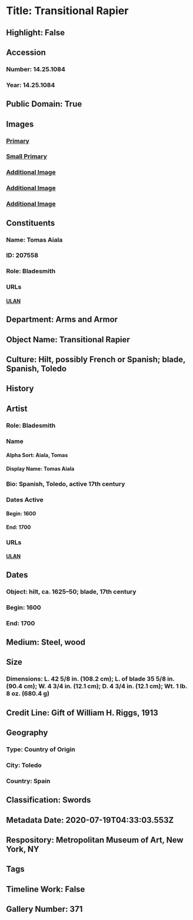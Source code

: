 # Title: Transitional Rapier
## Highlight: False
## Accession
### Number: 14.25.1084
### Year: 14.25.1084
## Public Domain: True
## Images
### [Primary](https://images.metmuseum.org/CRDImages/aa/original/LC-14_25_1084-005.jpg)
### [Small Primary](https://images.metmuseum.org/CRDImages/aa/web-large/LC-14_25_1084-005.jpg)
### [Additional Image](https://images.metmuseum.org/CRDImages/aa/original/LC-14_25_1084-007.jpg)
### [Additional Image](https://images.metmuseum.org/CRDImages/aa/original/LC-14_25_1084-008.jpg)
### [Additional Image](https://images.metmuseum.org/CRDImages/aa/original/LC-14_25_1084-010.jpg)
## Constituents
### Name: Tomas Aiala
### ID: 207558
### Role: Bladesmith
### URLs
#### [ULAN](http://vocab.getty.edu/page/ulan/500035256)
## Department: Arms and Armor
## Object Name: Transitional Rapier
## Culture: Hilt, possibly French or Spanish; blade, Spanish, Toledo
## History
## Artist
### Role: Bladesmith
### Name
#### Alpha Sort: Aiala, Tomas
#### Display Name: Tomas Aiala
### Bio: Spanish, Toledo, active 17th century
### Dates Active
#### Begin: 1600
#### End: 1700
### URLs
#### [ULAN](http://vocab.getty.edu/page/ulan/500035256)
## Dates
### Object: hilt, ca. 1625–50; blade, 17th century
### Begin: 1600
### End: 1700
## Medium: Steel, wood
## Size
### Dimensions: L. 42 5/8 in. (108.2 cm); L. of blade 35 5/8 in. (90.4 cm); W. 4 3/4 in. (12.1 cm); D. 4 3/4 in. (12.1 cm); Wt. 1 lb. 8 oz. (680.4 g)
## Credit Line: Gift of William H. Riggs, 1913
## Geography
### Type: Country of Origin
### City: Toledo
### Country: Spain
## Classification: Swords
## Metadata Date: 2020-07-19T04:33:03.553Z
## Respository: Metropolitan Museum of Art, New York, NY
## Tags
## Timeline Work: False
## Gallery Number: 371